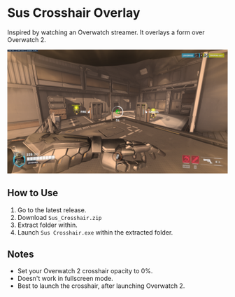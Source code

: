 # Sus Crosshair Overlay
Inspired by watching an Overwatch streamer. It overlays a form over Overwatch 2.

![Alt text](https://raw.githubusercontent.com/Stoned-Code/SusCrosshair/master/images/high%20noon.png "High Noon!")

## How to Use
1. Go to the latest release.
2. Download ``Sus_Crosshair.zip``
3. Extract folder within.
4. Launch ``Sus Crosshair.exe`` within the extracted folder. 

## Notes
* Set your Overwatch 2 crosshair opacity to 0%.
* Doesn't work in fullscreen mode.
* Best to launch the crosshair, after launching Overwatch 2.